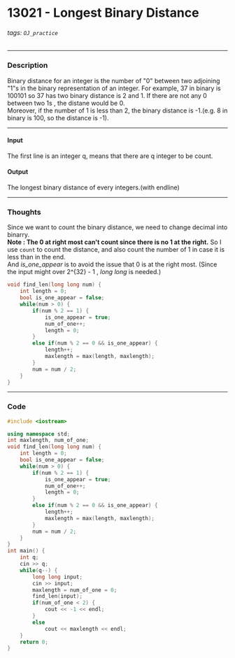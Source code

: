 # 13021 - Longest Binary Distance

###### tags: `OJ_practice`

---

### Description

Binary distance for an integer is the number of "0" between two adjoining "1"s in the binary representation of an integer. For example, 37 in binary is 100101 so 37 has two binary distance is 2 and 1. If there are not any 0 between two 1s , the distane would be 0.  
Moreover, if the number of 1 is less than 2, the binary distance is -1.(e.g. 8 in binary is 100, so the distance is -1).

----

#### Input

The first line is an integer q, means that there are q integer to be count.

#### Output

The longest binary distance of every integers.(with endline)

---

### Thoughts 

Since we want to count the binary distance, we need to change decimal into binarry.  
**Note : The 0 at right most can't count since there is no 1 at the right.**
So I use `count` to count the distance, and also count the number of 1 in case it is less than in the end.  
And *is_one_appear* is to avoid the issue that 0 is at the right most.
(Since the input might over 2^{32} - 1 , *long long* is needed.)
```c++
void find_len(long long num) {
    int length = 0;
    bool is_one_appear = false;
    while(num > 0) {
        if(num % 2 == 1) {
            is_one_appear = true;
            num_of_one++;
            length = 0;
        }
        else if(num % 2 == 0 && is_one_appear) {
            length++;
            maxlength = max(length, maxlength);
        }
        num = num / 2;
    }
}
```

---

### Code

```c++
#include <iostream>

using namespace std;
int maxlength, num_of_one;
void find_len(long long num) {
    int length = 0;
    bool is_one_appear = false;
    while(num > 0) {
        if(num % 2 == 1) {
            is_one_appear = true;
            num_of_one++;
            length = 0;
        }
        else if(num % 2 == 0 && is_one_appear) {
            length++;
            maxlength = max(length, maxlength);
        }
        num = num / 2;
    }
}
int main() {
    int q;
    cin >> q;
    while(q--) {
        long long input;
        cin >> input;
        maxlength = num_of_one = 0;
        find_len(input);
        if(num_of_one < 2) {
            cout << -1 << endl;
        }
        else 
            cout << maxlength << endl;
    }
    return 0;
}

```
